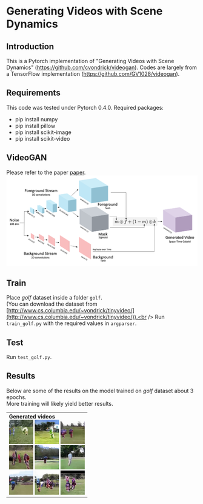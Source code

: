 # Generating Videos with Scene Dynamics

## Introduction
This is a Pytorch implementation of "Generating Videos with Scene Dynamics" (https://github.com/cvondrick/videogan).
Codes are largely from a TensorFlow implementation (https://github.com/GV1028/videogan).

## Requirements
This code was tested under Pytorch 0.4.0.
Required packages: 
* pip install numpy
* pip install pillow
* pip install scikit-image
* pip install scikit-video

## VideoGAN
Please refer to the paper [paper](http://carlvondrick.com/tinyvideo/paper.pdf).<br />
![Video_GAN](images/network.png)

## Train  
Place *golf* dataset inside a folder `golf`.<br />
(You can download the dataset from [http://www.cs.columbia.edu/~vondrick/tinyvideo/](http://www.cs.columbia.edu/~vondrick/tinyvideo/)).<br />
Run `train_golf.py` with the required values in `argparser`.

## Test 
Run `test_golf.py`.

## Results
Below are some of the results on the model trained on *golf* dataset about 3 epochs.<br />
More training will likely yield better results.<br />
<table><tr><td>
<strong>Generated videos</strong><br>
<img src='images/gen1.gif'>
<img src='images/gen2.gif'>
<img src='images/gen3.gif'><br>
<img src='images/gen4.gif'>
<img src='images/gen5.gif'>
<img src='images/gen6.gif'><br>
<img src='images/gen7.gif'>
<img src='images/gen8.gif'>
<img src='images/gen9.gif'><br>
</td></tr></table>
